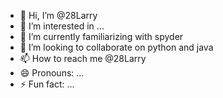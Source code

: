 - 👋 Hi, I’m @28Larry
- 👀 I’m interested in ...
- 🌱 I’m currently familiarizing with spyder
- 💞️ I’m looking to collaborate on python and java
- 📫 How to reach me @28Larry
- 😄 Pronouns: ...
- ⚡ Fun fact: ...

<!---
28Larry/28Larry is a ✨ special ✨ repository because its `README.md` (this file) appears on your GitHub profile.
You can click the Preview link to take a look at your changes.
--->
